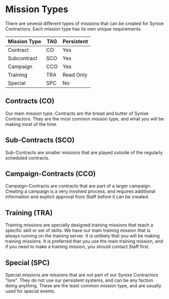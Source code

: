 # Mission Types

There are several different types of missions that can be created for
Synixe Contractors. Each mission type has its own unique requirements.

| Mission Type | TAG | Persistent |
|--------------|-----|------------|
| Contract     | CO  | Yes        |
| Subcontract  | SCO | Yes        |
| Campaign     | CCO | Yes        |
| Training     | TRA | Read Only  |
| Special      | SPC | No         |

## Contracts (CO)

Our main mission type. Contracts are the bread and butter of
Synixe Contractors. They are the most common mission type, and what you
will be making most of the time.

## Sub-Contracts (SCO)

Sub-Contracts are smaller missions that are played outside of the
regularly scheduled contracts.

## Campaign-Contracts (CCO)

Campaign-Contracts are contracts that are part of a larger campaign.
Creating a campaign is a very involved process, and requires additional
information and explicit approval from Staff before it can be created.

## Training (TRA)

Training missions are specially designed training missions that teach a
specific skill or set of skills. We have our main training mission that
is always running on the training server. It is unlikely that you will
be making training missions. It is preferred that you use the main training
mission, and if you need to make a training mission, you should contact Staff first.

## Special (SPC)

Special missions are missions that are not part of our Synixe Contractors "lore".
They do not use our persistent systems, and can be any faction doing anything.
These are the least common mission type, and are usually used for special events.
